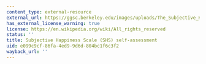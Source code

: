 ```yaml
---
content_type: external-resource
external_url: https://ggsc.berkeley.edu/images/uploads/The_Subjective_Happiness_Scale.pdf
has_external_license_warning: true
license: https://en.wikipedia.org/wiki/All_rights_reserved
status: ''
title: Subjective Happiness Scale (SHS) self-assessment
uid: e099c9cf-86fa-4ed9-9d6d-804bc1f6c3f2
wayback_url: ''
---
```

